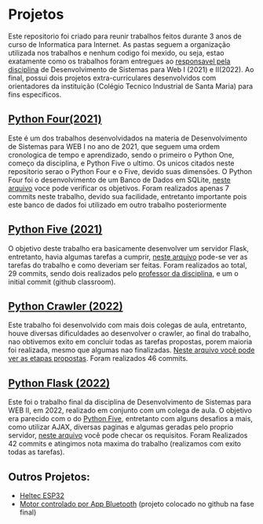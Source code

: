 # Projetos
Este repositorio foi criado para reunir trabalhos feitos durante 3 anos de curso de Informatica para Internet.
As pastas seguem a organização utilizada nos trabalhos e nenhum codigo foi mexido, ou seja, estao exatamente como os trabalhos foram entregues ao [responsavel pela disciplina](https://github.com/henryzord) de Desenvolvimento de Sistemas para Web I (2021) e II(2022). Ao final, possui dois projetos extra-curriculares desenvolvidos com orientadores da instituição (Colégio Tecnico Industrial de Santa Maria) para fins específicos.
## [Python Four(2021)](/PYTHON-FOUR/)
Este é um dos trabalhos desenvolvidados na materia de Desenvolvimento de Sistemas para WEB I no ano de 2021, que seguem uma ordem cronologica de tempo e aprendizado, sendo o primeiro o Python One, começo da disciplina, e Python Five o ultimo. Os unicos citados neste repositorio serao o Python Four e o Five, devido suas dimensões.
O Python Four foi o desenvolvimento de um Banco de Dados em SQLite, [neste arquivo](/PYTHON-FOUR/README.md) voce pode verificar os objetivos. Foram realizados apenas 7 commits neste trabalho, devido sua facilidade, entretanto importante pois este banco de dados foi utilizado em outro trabalho posteriormente
## [Python Five (2021)](/PYTHON-FIVE/) 
O objetivo deste trabalho era basicamente desenvolver um servidor Flask, entretanto, havia algumas tarefas a cumprir, [neste arquivo](/PYTHON-FIVE/README.md) pode-se ver as tarefas do trabalho e como deveriam ser feitas. Foram realizados ao total, 29 commits, sendo dois realizados pelo [professor da disciplina](https://github.com/henryzord), e um o initial commit (github classroom).
## [Python Crawler (2022)](/PYTHON-CRAWLER/)
Este trabalho foi desenvolvido com mais dois colegas de aula, entretanto, houve diversas dificuldades ao desenvolver o crawler, ao final do trabalho, nao obtivemos exito em concluir todas as tarefas propostas, porem maioria foi realizada, mesmo que algumas nao finalizadas. [Neste arquivo você pode ver as etapas propostas](/PYTHON-CRAWLER/README.md). Foram realizados 46 commits.
## [Python Flask (2022)](/PYTHON-FLASK/)
Este foi o trabalho final da disciplina de Desenvolvimento de Sistemas para WEB II, em 2022, realizado em conjunto com um colega de aula. O objetivo era parecido com o do [Python Five](/PYTHON-FIVE/), entretanto com alguns desafios a mais, como utilizar AJAX, diversas paginas e algumas geradas pelo proprio servidor, [neste arquivo](/PYTHON-FLASK/README.md) você pode checar os requisitos. Foram Realizados 42 commits e atingimos nota maxima do trabalho (realizamos com exito todas as tarefas).
## Outros Projetos:
- [Heltec ESP32](https://github.com/luizebaldoni/PROJETO-HELTECESP32)
- [Motor controlado por App Bluetooth](https://github.com/mBrond/motorBluetooth) (projeto colocado no github na fase final)